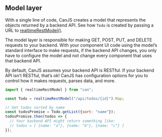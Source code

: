 ## Model layer

With a single line of code, CanJS creates a model that represents the objects returned by a backend API. See how `Todo` is created by passing a URL to [realtimeRestModel()](https://canjs.com/doc/can-realtime-rest-model.html).

The model layer is responsible for making GET, POST, PUT, and DELETE requests to your backend. With your component UI code using the model’s standard interface to make requests, if the backend API changes, you only have to configure the model and not change every component that uses that backend API.

By default, CanJS assumes your backend API is RESTful. If your backend API isn’t RESTful, that’s ok! CanJS has configuration options for you to control how it makes requests, parses data, and more.

```js
import { realtimeRestModel } from "can";

const Todo = realtimeRestModel("/api/todos/{id}").Map;

// Get todos sorted by name
const todosPromise = Todo.getList({sort: "name"});
todosPromise.then(todos => {
  // Your backend API might return something like:
  // todos = [ {name: "a"}, {name: "b"}, {name: "c"} ]
});
```